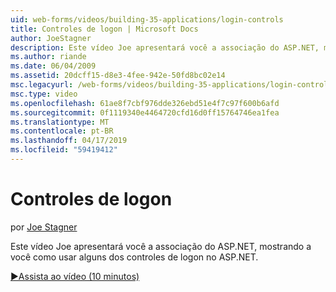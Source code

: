 ```yaml
---
uid: web-forms/videos/building-35-applications/login-controls
title: Controles de logon | Microsoft Docs
author: JoeStagner
description: Este vídeo Joe apresentará você a associação do ASP.NET, mostrando a você como usar alguns dos controles de logon no ASP.NET.
ms.author: riande
ms.date: 06/04/2009
ms.assetid: 20dcff15-d8e3-4fee-942e-50fd8bc02e14
msc.legacyurl: /web-forms/videos/building-35-applications/login-controls
msc.type: video
ms.openlocfilehash: 61ae8f7cbf976dde326ebd51e4f7c97f600b6afd
ms.sourcegitcommit: 0f1119340e4464720cfd16d0ff15764746ea1fea
ms.translationtype: MT
ms.contentlocale: pt-BR
ms.lasthandoff: 04/17/2019
ms.locfileid: "59419412"
---
```

# <a name="login-controls"></a>Controles de logon

por [Joe Stagner](https://github.com/JoeStagner)

Este vídeo Joe apresentará você a associação do ASP.NET, mostrando a você como usar alguns dos controles de logon no ASP.NET.

[&#9654;Assista ao vídeo (10 minutos)](https://channel9.msdn.com/Blogs/ASP-NET-Site-Videos/login-controls)
